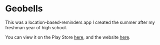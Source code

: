 # Geobells

This was a location-based-reminders app I created the summer after my freshman year of high school.

You can view it on the Play Store [here](https://play.google.com/store/apps/details?id=com.patil.geobells.lite), and the website [here](http://geobells.com).
